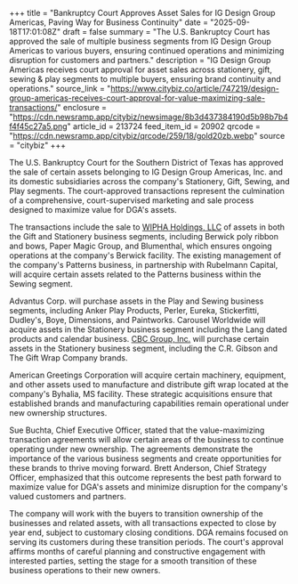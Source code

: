 +++
title = "Bankruptcy Court Approves Asset Sales for IG Design Group Americas, Paving Way for Business Continuity"
date = "2025-09-18T17:01:08Z"
draft = false
summary = "The U.S. Bankruptcy Court has approved the sale of multiple business segments from IG Design Group Americas to various buyers, ensuring continued operations and minimizing disruption for customers and partners."
description = "IG Design Group Americas receives court approval for asset sales across stationery, gift, sewing & play segments to multiple buyers, ensuring brand continuity and operations."
source_link = "https://www.citybiz.co/article/747219/design-group-americas-receives-court-approval-for-value-maximizing-sale-transactions/"
enclosure = "https://cdn.newsramp.app/citybiz/newsimage/8b3d437384190d5b98b7b4f4f45c27a5.png"
article_id = 213724
feed_item_id = 20902
qrcode = "https://cdn.newsramp.app/citybiz/qrcode/259/18/gold20zb.webp"
source = "citybiz"
+++

<p>The U.S. Bankruptcy Court for the Southern District of Texas has approved the sale of certain assets belonging to IG Design Group Americas, Inc. and its domestic subsidiaries across the company's Stationery, Gift, Sewing, and Play segments. The court-approved transactions represent the culmination of a comprehensive, court-supervised marketing and sale process designed to maximize value for DGA's assets.</p><p>The transactions include the sale to <a href="https://www.wiphaholdings.com" rel="nofollow" target="_blank">WIPHA Holdings, LLC</a> of assets in both the Gift and Stationery business segments, including Berwick poly ribbon and bows, Paper Magic Group, and Blumenthal, which ensures ongoing operations at the company's Berwick facility. The existing management of the company's Patterns business, in partnership with Rubelmann Capital, will acquire certain assets related to the Patterns business within the Sewing segment.</p><p>Advantus Corp. will purchase assets in the Play and Sewing business segments, including Anker Play Products, Perler, Eureka, Stickerfitti, Dudley's, Boye, Dimensions, and Paintworks. Carousel Worldwide will acquire assets in the Stationery business segment including the Lang dated products and calendar business. <a href="https://www.cbcgroupinc.com" rel="nofollow" target="_blank">CBC Group, Inc.</a> will purchase certain assets in the Stationery business segment, including the C.R. Gibson and The Gift Wrap Company brands.</p><p>American Greetings Corporation will acquire certain machinery, equipment, and other assets used to manufacture and distribute gift wrap located at the company's Byhalia, MS facility. These strategic acquisitions ensure that established brands and manufacturing capabilities remain operational under new ownership structures.</p><p>Sue Buchta, Chief Executive Officer, stated that the value-maximizing transaction agreements will allow certain areas of the business to continue operating under new ownership. The agreements demonstrate the importance of the various business segments and create opportunities for these brands to thrive moving forward. Brett Anderson, Chief Strategy Officer, emphasized that this outcome represents the best path forward to maximize value for DGA's assets and minimize disruption for the company's valued customers and partners.</p><p>The company will work with the buyers to transition ownership of the businesses and related assets, with all transactions expected to close by year end, subject to customary closing conditions. DGA remains focused on serving its customers during these transition periods. The court's approval affirms months of careful planning and constructive engagement with interested parties, setting the stage for a smooth transition of these business operations to their new owners.</p>